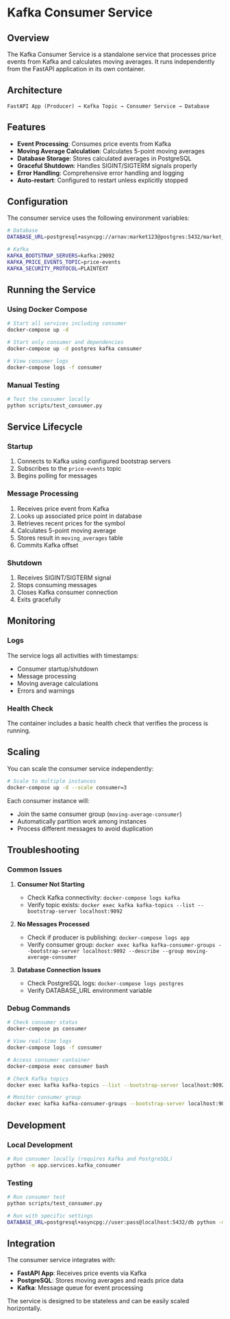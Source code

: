 # Kafka Consumer Service

## Overview

The Kafka Consumer Service is a standalone service that processes price events from Kafka and calculates moving averages. It runs independently from the FastAPI application in its own container.

## Architecture

```
FastAPI App (Producer) → Kafka Topic → Consumer Service → Database
```

## Features

- **Event Processing**: Consumes price events from Kafka
- **Moving Average Calculation**: Calculates 5-point moving averages
- **Database Storage**: Stores calculated averages in PostgreSQL
- **Graceful Shutdown**: Handles SIGINT/SIGTERM signals properly
- **Error Handling**: Comprehensive error handling and logging
- **Auto-restart**: Configured to restart unless explicitly stopped

## Configuration

The consumer service uses the following environment variables:

```bash
# Database
DATABASE_URL=postgresql+asyncpg://arnav:market123@postgres:5432/market_data

# Kafka
KAFKA_BOOTSTRAP_SERVERS=kafka:29092
KAFKA_PRICE_EVENTS_TOPIC=price-events
KAFKA_SECURITY_PROTOCOL=PLAINTEXT
```

## Running the Service

### Using Docker Compose

```bash
# Start all services including consumer
docker-compose up -d

# Start only consumer and dependencies
docker-compose up -d postgres kafka consumer

# View consumer logs
docker-compose logs -f consumer
```

### Manual Testing

```bash
# Test the consumer locally
python scripts/test_consumer.py
```

## Service Lifecycle

### Startup
1. Connects to Kafka using configured bootstrap servers
2. Subscribes to the `price-events` topic
3. Begins polling for messages

### Message Processing
1. Receives price event from Kafka
2. Looks up associated price point in database
3. Retrieves recent prices for the symbol
4. Calculates 5-point moving average
5. Stores result in `moving_averages` table
6. Commits Kafka offset

### Shutdown
1. Receives SIGINT/SIGTERM signal
2. Stops consuming messages
3. Closes Kafka consumer connection
4. Exits gracefully

## Monitoring

### Logs
The service logs all activities with timestamps:
- Consumer startup/shutdown
- Message processing
- Moving average calculations
- Errors and warnings

### Health Check
The container includes a basic health check that verifies the process is running.

## Scaling

You can scale the consumer service independently:

```bash
# Scale to multiple instances
docker-compose up -d --scale consumer=3
```

Each consumer instance will:
- Join the same consumer group (`moving-average-consumer`)
- Automatically partition work among instances
- Process different messages to avoid duplication

## Troubleshooting

### Common Issues

1. **Consumer Not Starting**
   - Check Kafka connectivity: `docker-compose logs kafka`
   - Verify topic exists: `docker exec kafka kafka-topics --list --bootstrap-server localhost:9092`

2. **No Messages Processed**
   - Check if producer is publishing: `docker-compose logs app`
   - Verify consumer group: `docker exec kafka kafka-consumer-groups --bootstrap-server localhost:9092 --describe --group moving-average-consumer`

3. **Database Connection Issues**
   - Check PostgreSQL logs: `docker-compose logs postgres`
   - Verify DATABASE_URL environment variable

### Debug Commands

```bash
# Check consumer status
docker-compose ps consumer

# View real-time logs
docker-compose logs -f consumer

# Access consumer container
docker-compose exec consumer bash

# Check Kafka topics
docker exec kafka kafka-topics --list --bootstrap-server localhost:9092

# Monitor consumer group
docker exec kafka kafka-consumer-groups --bootstrap-server localhost:9092 --describe --group moving-average-consumer
```

## Development

### Local Development

```bash
# Run consumer locally (requires Kafka and PostgreSQL)
python -m app.services.kafka_consumer
```

### Testing

```bash
# Run consumer test
python scripts/test_consumer.py

# Run with specific settings
DATABASE_URL=postgresql+asyncpg://user:pass@localhost:5432/db python -m app.services.kafka_consumer
```

## Integration

The consumer service integrates with:

- **FastAPI App**: Receives price events via Kafka
- **PostgreSQL**: Stores moving averages and reads price data
- **Kafka**: Message queue for event processing

The service is designed to be stateless and can be easily scaled horizontally. 